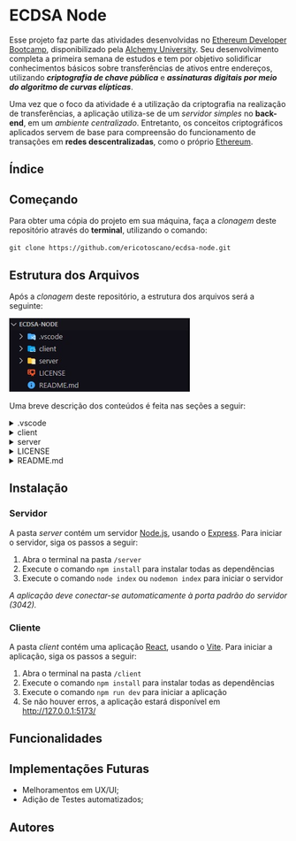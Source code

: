 # ECDSA Node

Esse projeto faz parte das atividades desenvolvidas no [Ethereum Developer Bootcamp](https://www.alchemy.com/university/courses/ethereum), disponibilizado pela [Alchemy University](https://www.alchemy.com/university). Seu desenvolvimento completa a primeira semana de estudos e tem por objetivo solidificar conhecimentos básicos sobre transferências de ativos entre endereços, utilizando **_criptografia de chave pública_** e **_assinaturas digitais por meio do algoritmo de curvas elípticas_**.

Uma vez que o foco da atividade é a utilização da criptografia na realização de transferências, a aplicação utiliza-se de um _servidor simples_ no **back-end**, em um _ambiente centralizado_. Entretanto, os conceitos criptográficos aplicados servem de base para compreensão do funcionamento de transações em **redes descentralizadas**, como o próprio [Ethereum](https://ethereum.org/pt-br/). 

## Índice

## Começando

Para obter uma cópia do projeto em sua máquina, faça a _clonagem_ deste repositório através do **terminal**, utilizando o comando:

`git clone https://github.com/ericotoscano/ecdsa-node.git`

## Estrutura dos Arquivos

Após a _clonagem_ deste repositório, a estrutura dos arquivos será a seguinte:

![Estrutura dos arquivos do repositório clonado](/assets/img/folders.jpg)

Uma breve descrição dos conteúdos é feita nas seções a seguir:

<details>
  
<summary>.vscode</summary>
<br>

Contém o arquivo [_launch.json_](/.vscode/launch.json), utilizado pelo [VsCode](https://code.visualstudio.com/) para configurar e personalizar o _depurador_.
<br>
</details>

<details>
<summary>client</summary>

</details>

<details>
<summary>server</summary>

</details>

<details>
<summary>LICENSE</summary>

</details>

<details>
<summary>README.md</summary>

</details>

## Instalação

### Servidor

A pasta _server_ contém um servidor [Node.js](https://nodejs.org/pt-br), usando o [Express](https://expressjs.com/). Para iniciar o servidor, siga os passos a seguir:

1. Abra o terminal na pasta `/server` 
2. Execute o comando `npm install` para instalar todas as dependências 
3. Execute o comando `node index` ou `nodemon index` para iniciar o servidor 

_A aplicação deve conectar-se automaticamente à porta padrão do servidor (3042)._ 

### Cliente

A pasta _client_ contém uma aplicação [React](https://reactjs.org/), usando o [Vite](https://vitejs.dev/). Para iniciar a aplicação, siga os passos a seguir:

1. Abra o terminal na pasta `/client`
2. Execute o comando `npm install` para instalar todas as dependências
3. Execute o comando `npm run dev` para iniciar a aplicação
4. Se não houver erros, a aplicação estará disponível em http://127.0.0.1:5173/

## Funcionalidades

## Implementações Futuras

- Melhoramentos em UX/UI;
- Adição de Testes automatizados;

## Autores

<!-- ### Video instructions
For an overview of this project as well as getting started instructions, check out the following video:

https://www.loom.com/share/0d3c74890b8e44a5918c4cacb3f646c4
-->

